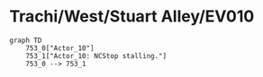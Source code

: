 # Trachi/West/Stuart Alley/EV010


```mermaid
graph TD
    753_0["Actor_10"]
    753_1["Actor_10: NCStop stalling."]
    753_0 --> 753_1
```
